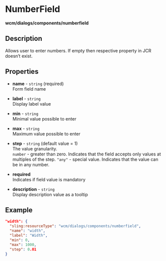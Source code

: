 # NumberField

**wcm/dialogs/components/numberfield**

## Description

Allows user to enter numbers. If empty then respective property in JCR doesn’t exist.

## Properties

- **name** - `string` (required)  
    Form field name

- **label** - `string`  
    Display label value

- **min** - `string`  
    Minimal value possible to enter

- **max** - `string`  
    Maximum value possible to enter

- **step** - `string` (default value = 1)  
    The value granularity.  
    `number` - greater than zero. Indicates that the field accepts only values at multiples of the step. `"any"` - special value. Indicates that the value can be in any number.

- **required**  
    Indicates if field value is mandatory

- **description** - `string`  
    Display description value as a tooltip

## Example

```json
"width": {
  "sling:resourceType": "wcm/dialogs/components/numberfield",
  "name": "width",
  "label": "Width",
  "min": 0,
  "max": 1000,
  "step": 0.01
}
```
